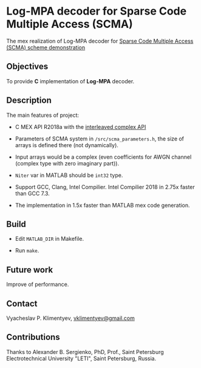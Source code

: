 # Log-MPA decoder for Sparse Code Multiple Access (SCMA)

The mex realization of Log-MPA decoder for [Sparse Code Multiple Access (SCMA) scheme demonstration](https://github.com/klimentyev/scma)

## Objectives

To provide **C** implementation of **Log-MPA** decoder.

## Description

The main features of project:

* C MEX API R2018a with the [interleaved complex API](https://www.mathworks.com/help/matlab/matlab_external/matlab-support-for-interleaved-complex.html)

* Parameters of SCMA system in `/src/scma_parameters.h`, the size of arrays is defined there (not dynamically).

* Input arrays would be a complex (even coefficients for AWGN channel (complex type with zero imaginary part)).

* `Niter` var in MATLAB should be `int32` type.

* Support GCC, Clang, Intel Compilier. Intel Compilier 2018 in 2.75x faster than GCC 7.3.

* The implementation in 1.5x faster than MATLAB mex code generation.

## Build

* Edit `MATLAB_DIR` in Makefile.

* Run `make`.

## Future work

Improve of performance.

## Contact

Vyacheslav P. Klimentyev, vklimentyev@gmail.com

## Contributions

Thanks to Alexander B. Sergienko, PhD, Prof., Saint Petersburg Electrotechnical University "LETI", Saint Petersburg, Russia.
